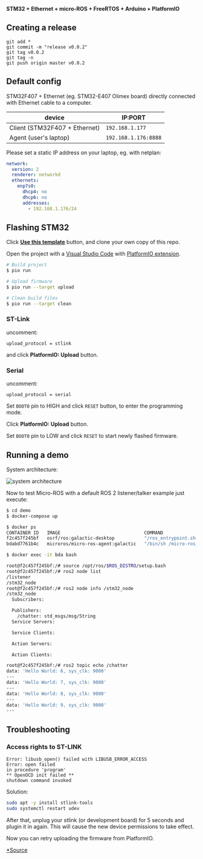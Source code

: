 **STM32 + Ethernet + micro-ROS + FreeRTOS + Arduino + PlatformIO**  

## Creating a release

```
git add *
git commit -m "release v0.0.2"
git tag v0.0.2
git tag -n
git push origin master v0.0.2
```

## Default config

STM32F407 + Ethernet (eg. STM32-E407 Olimex board) directly connected with Ethernet cable to a computer.

| device | IP:PORT |
| - | - |
| Client (STM32F407 + Ethernet) | `192.168.1.177` |
| Agent (user's laptop) | `192.168.1.176:8888` |

Please set a static IP address on your laptop, eg. with netplan:

```yaml
network:
  version: 2
  renderer: networkd
  ethernets:
    enp7s0:
      dhcp4: no
      dhcp6: no
      addresses:           
        - 192.168.1.176/24
```

## Flashing STM32

Click **[Use this template](https://github.com/husarion/micro_ros_stm32_template/generate)** button, and clone your own copy of this repo.

Open the project with a [Visual Studio Code](https://code.visualstudio.com/) with [PlatformIO extension](https://platformio.org/install/ide?install=vscode).

```bash
# Build project
$ pio run

# Upload firmware
$ pio run --target upload

# Clean build files
$ pio run --target clean

```

### ST-Link

uncomment:

```
upload_protocol = stlink
```

and click **PlatformIO: Upload** button.

### Serial

uncomment:

```
upload_protocol = serial
```

Set `BOOT0` pin to HIGH and click `RESET` button, to enter the programming mode.

Click **PlatformIO: Upload** button.

Set `BOOT0` pin to LOW and click `RESET` to start newly flashed firmware.

## Running a demo

System architecture:

![system architecture](demo/micro-ros-stm32-example.png)

Now to test Micro-ROS with a default ROS 2 listener/talker example just execute:

```bash
$ cd demo
$ docker-compose up

$ docker ps
CONTAINER ID   IMAGE                               COMMAND                  CREATED          STATUS          PORTS                                       NAMES
f2c457f245bf   osrf/ros:galactic-desktop           "/ros_entrypoint.sh …"   48 minutes ago   Up 17 seconds                                               agent_listener_1
bdabd7761b4c   microros/micro-ros-agent:galactic   "/bin/sh /micro-ros_…"   51 minutes ago   Up 17 seconds   0.0.0.0:8888->8888/udp, :::8888->8888/udp   agent_talker_1

$ docker exec -it bda bash

root@f2c457f245bf:/# source /opt/ros/$ROS_DISTRO/setup.bash
root@f2c457f245bf:/# ros2 node list
/listener
/stm32_node
root@f2c457f245bf:/# ros2 node info /stm32_node 
/stm32_node
  Subscribers:

  Publishers:
    /chatter: std_msgs/msg/String
  Service Servers:

  Service Clients:

  Action Servers:

  Action Clients:

root@f2c457f245bf:/# ros2 topic echo /chatter 
data: 'Hello World: 6, sys_clk: 9000'
---
data: 'Hello World: 7, sys_clk: 9000'
---
data: 'Hello World: 8, sys_clk: 9000'
---
data: 'Hello World: 9, sys_clk: 9000'
---
```

## Troubleshooting

### Access rights to ST-LINK

```
Error: libusb_open() failed with LIBUSB_ERROR_ACCESS
Error: open failed
in procedure 'program'
** OpenOCD init failed **
shutdown command invoked
```

Solution:

```bash
sudo apt -y install stlink-tools
sudo systemctl restart udev
```

After that, unplug your stlink (or development board) for 5 seconds and plugin it in again. This will cause the new device permissions to take effect.

Now you can retry uploading the firmware from PlatformIO.

[*Source](https://techoverflow.net/2021/09/22/how-to-fix-platformio-stm32-error-libusb_open-failed-with-libusb_error_access/)
